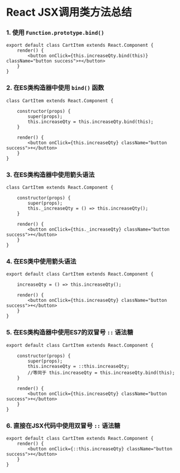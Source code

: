 # React JSX调用类方法总结


### 1. 使用 `Function.prototype.bind()`

    export default class CartItem extends React.Component {
        render() {
            <button onClick={this.increaseQty.bind(this)} className="button success">+</button>
        }
    }

### 2. 在ES类构造器中使用 `bind()` 函数


    class CartItem extends React.Component {

        constructor(props) {
            super(props);
            this.increaseQty = this.increaseQty.bind(this);
        }

        render() {
            <button onClick={this.increaseQty} className="button success">+</button>
        }
    }


### 3. 在ES类构造器中使用箭头语法

    class CartItem extends React.Component {

        constructor(props) {
            super(props);
            this._increaseQty = () => this.increaseQty();
        }

        render() {
            <button onClick={this._increaseQty} className="button success">+</button>
        }
    }

### 4. 在ES类中使用箭头语法

    export default class CartItem extends React.Component {

        increaseQty = () => this.increaseQty();

        render() {
            <button onClick={this.increaseQty} className="button success">+</button>
        }
    }

### 5. 在ES类构造器中使用ES7的双冒号 `::` 语法糖

    export default class CartItem extends React.Component {

        constructor(props) {
            super(props);
            this.increaseQty = ::this.increaseQty;
            //等同于 this.increaseQty = this.increaseQty.bind(this);
        }

        render() {
            <button onClick={this.increaseQty} className="button success">+</button>
        }
    }

### 6. 直接在JSX代码中使用双冒号 `::` 语法糖

    export default class CartItem extends React.Component {
        render() {
            <button onClick={::this.increaseQty} className="button success">+</button>
        }
    }
